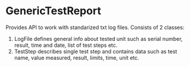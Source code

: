 # GenericTestReport
Provides API to work with standarized txt log files. Consists of 2 classes:
1. LogFile defines general info about tested unit such as serial number, result, time and date, list of test steps etc.
2. TestStep describes single test step and contains data such as test name, value measured, result, limits, time, unit etc.
